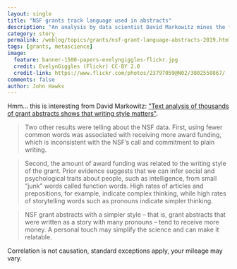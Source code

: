 ```yaml
---
layout: single
title: "NSF grants track language used in abstracts"
description: "An analysis by data scientist David Markowitz mines the funding database."
category: story
permalink: /weblog/topics/grants/nsf-grant-language-abstracts-2019.html
tags: [grants, metascience]
image:
  feature: banner-1500-papers-evelyngiggles-flickr.jpg
  credit: EvelynGiggles (Flickr) CC-BY 2.0
  credit-link: https://www.flickr.com/photos/23797059@N02/3802550867/
comments: false
author: John Hawks
---
```


Hmm... this is interesting from David Markowitz: <a href="https://theconversation.com/text-analysis-of-thousands-of-grant-abstracts-shows-that-writing-style-matters-108662">"Text analysis of thousands of grant abstracts shows that writing style matters"</a>.

<blockquote>Two other results were telling about the NSF data. First, using fewer common words was associated with receiving more award funding, which is inconsistent with the NSF’s call and commitment to plain writing.</blockquote>

<blockquote>Second, the amount of award funding was related to the writing style of the grant. Prior evidence suggests that we can infer social and psychological traits about people, such as intelligence, from small “junk” words called function words. High rates of articles and prepositions, for example, indicate complex thinking, while high rates of storytelling words such as pronouns indicate simpler thinking.</blockquote>

<blockquote>NSF grant abstracts with a simpler style – that is, grant abstracts that were written as a story with many pronouns – tend to receive more money. A personal touch may simplify the science and can make it relatable.</blockquote>

Correlation is not causation, standard exceptions apply, your mileage may vary.
